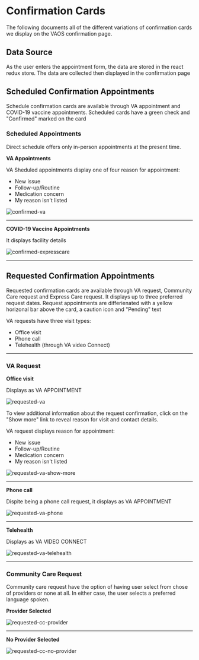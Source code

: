 # Confirmation Cards
The following documents all of the different variations of confirmation cards we display on the VAOS confirmation page. 

## Data Source
As the user enters the appointment form, the data are stored in the react redux store. The data are collected then displayed in the confirmation page

## Scheduled Confirmation Appointments
Schedule confirmation cards are available through VA appointment and COVID-19 vaccine appointments. Scheduled cards have a green check and "Confirmed" marked on the card

### Scheduled Appointments
Direct schedule offers only in-person appointments at the present time.


**VA Appointments**

VA Sheduled appointments display one of four reason for appointment:
* New issue
* Follow-up/Routine 
*  Medication concern
* My reason isn't listed

![confirmed-va](confirmation-cards/confirmation-scheduled-va.png)

<hr />

**COVID-19 Vaccine Appointments**

It displays facility details

![confirmed-expresscare](confirmation-cards/confirmation-scheduled-express-care.png)

<hr />

## Requested Confirmation Appointments
Requested confirmation cards are available through VA request, Community Care request and Express Care request. It displays up to three preferred request dates. Request appointments are differienated with a yellow horizonal bar above the card, a caution icon and "Pending" text

VA requests have three visit types:
 * Office visit
 * Phone call
 * Telehealth (through VA video Connect)

<hr />

### VA Request ###

**Office visit**

Displays as VA APPOINTMENT

![requested-va](confirmation-cards/confirmation-request-va-office-visit.png)

To view additional information about the request confirmation, click on the "Show more" link to reveal reason for visit and contact details.

VA request displays reason for appointment:
* New issue
* Follow-up/Routine 
*  Medication concern
* My reason isn't listed

![requested-va-show-more](confirmation-cards/confirmation-request-va-office-visit-show-more.png)

<hr />

**Phone call**

Dispite being a phone call request, it displays as VA APPOINTMENT

![requested-va-phone](confirmation-cards/confirmation-request-va-phone-call.png)

<hr />

**Telehealth**

Displays as VA VIDEO CONNECT

![requested-va-telehealth](confirmation-cards/confirmation-request-va-telehealth.png)

<hr />

### Community Care Request ###

Community care request have the option of having user select from chose of providers or none at all. In either case, the user selects a preferred language spoken. 

**Provider Selected**

![requested-cc-provider](confirmation-cards/confirmation-request-cc-selected-provider.png)

<hr />

**No Provider Selected**

![requested-cc-no-provider](confirmation-cards/confirmation-request-cc-no-provider.png)
